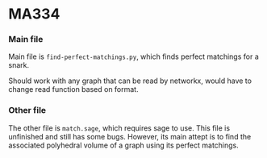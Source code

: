 # MA334

### Main file

Main file is `find-perfect-matchings.py`, which finds perfect matchings for a snark.

Should work with any graph that can be read by networkx, would have to change read function based on format.

### Other file

The other file is `match.sage`, which requires sage to use. This file is unfinished and still has some bugs. However, its main attept is to find the associated polyhedral volume of a graph using its perfect matchings.
